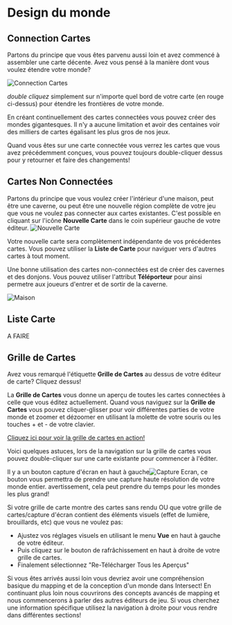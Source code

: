 # Design du monde

## Connection Cartes
Partons du principe que vous êtes parvenu aussi loin et avez commencé  à assembler une carte décente. Avez vous pensé à la manière dont vous voulez étendre votre monde?

![Connection Cartes](https://www.ascensiongamedev.com/resources/filehost/aee57f600d5c0dd5042bf3025cefd904.png)

*double cliquez* simplement sur n'importe quel bord de votre carte (en rouge ci-dessus) pour étendre les frontières de votre monde. <a href="http://www.ascensiongamedev.com/resources/filehost/478961f66760c103ee02761fd8de9ac3.gif" data-lity><i class="fa fa-play-circle"></i></a>

En créant continuellement des cartes connectées vous pouvez créer des mondes gigantesques. Il n'y a aucune limitation et avoir des centaines voir des milliers de cartes égalisant les plus gros de nos jeux.

Quand vous êtes sur une carte connectée vous verrez les cartes que vous avez précédemment conçues, vous pouvez toujours double-cliquer dessus pour y retourner et faire des changements!


## Cartes Non Connectées
Partons du principe que vous voulez créer l'intérieur d'une maison, peut être une caverne, ou peut être une nouvelle région complète de votre jeu que vous ne voulez pas connecter aux cartes existantes. C'est possible en cliquant sur l'icône **Nouvelle Carte** dans le coin supérieur gauche de votre éditeur. ![Nouvelle Carte](https://www.ascensiongamedev.com/resources/filehost/d01941dfd69bdff6add5e41863390be0.png)

Votre nouvelle carte sera complètement indépendante de vos précédentes cartes. Vous pouvez utiliser la **Liste de Carte** pour naviguer vers d'autres cartes à tout moment.

Une bonne utilisation des cartes non-connectées est de créer des cavernes et des donjons. Vous pouvez utiliser l'attribut **Téléporteur** pour ainsi permetre aux joueurs d'entrer et de sortir de la caverne. <a href="http://www.ascensiongamedev.com/resources/filehost/e52c6a2233c8717d426f1d04125300b6.png" data-lity><i class="fa fa-play-circle"></i></a>

![Maison](https://www.ascensiongamedev.com/resources/filehost/94d22810779f3ab67fe800db7cfbf626.png)


## Liste Carte
A FAIRE


## Grille de Cartes
Avez vous remarqué l'étiquette **Grille de Cartes** au dessus de votre éditeur de carte? Cliquez dessus!

La **Grille de Cartes** vous donne un aperçu de toutes les cartes connectées à celle que vous éditez actuellement. Quand vous naviguez sur la **Grille de Cartes** vous pouvez cliquer-glisser pour voir différentes parties de votre monde et zoomer et dézoomer en utilisant la molette de votre souris ou les touches + et - de votre clavier.

<a href="https://youtu.be/FqSK-QV2jRU" data-lity>Cliquez ici pour voir la grille de cartes en action! <i class="fa fa-play-circle"></i></a>

Voici quelques astuces, lors de la navigation sur la grille de cartes vous pouvez double-cliquer sur une carte existante pour commencer à l'éditer.

Il y a un bouton capture d'écran en haut à gauche![Capture Ecran](https://www.ascensiongamedev.com/resources/filehost/93dff71784b1de7a15f9fb548c692259.png), ce bouton vous permettra de prendre une capture haute résolution de votre monde entier. avertissement, cela peut prendre du temps pour les mondes les plus grand!

Si votre grille de carte montre des cartes sans rendu OU que votre grille de cartes/capture d'écran contient des éléments visuels (effet de lumière, brouillards, etc) que vous ne voulez pas:
- Ajustez vos réglages visuels en utilisant le menu **Vue** en haut à gauche de votre éditeur.
- Puis cliquez sur le bouton de rafrâchissement en haut à droite de votre grille de cartes.
- Finalement sélectionnez "Re-Télécharger Tous les Aperçus"

Si vous êtes arrivés aussi loin vous devriez avoir une compréhension basique du mapping et de la conception d'un monde dans Intersect! En continuant plus loin nous couvrirons des concepts avancés de mapping et nous commencerons à parler des autres éditeurs de jeu. Si vous cherchez une information spécifique utilisez la navigation à droite pour vous rendre dans différentes sections!
